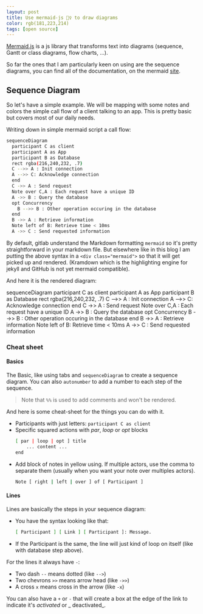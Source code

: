 ```yaml
---
layout: post
title: Use mermaid-js 🧜‍♀️ to draw diagrams
color: rgb(181,223,214)
tags: [open source]
---
```


[Mermaid.js](https://mermaid-js.github.io/mermaid/) is a js library that transforms text into diagrams
(sequence, Gantt or class diagrams, flow charts, ...).

So far the ones that I am particularly keen on using are the sequence diagrams, you can find all of the documentation,
on the mermaid [site](https://mermaid-js.github.io/mermaid/diagrams-and-syntax-and-examples/).

## Sequence Diagram

So let's have a simple example. We will be mapping with some notes and colors the simple call flow of a client talking
to an app. This is pretty basic but covers most of our daily needs.

Writing down in simple mermaid script a call flow:

```bash
sequenceDiagram
  participant C as client
  participant A as App
  participant B as Database
  rect rgba(216,240,232, .7)
  C -->> A : Init connection
  A -->> C: Acknowledge connection
  end
  C ->> A : Send request
  Note over C,A : Each request have a unique ID
  A ->> B : Query the database
  opt Concurrency
    B -->> B : Other operation occuring in the database
  end
  B ->> A : Retrieve information
  Note left of B: Retrieve time < 10ms
  A ->> C : Send requested information
```

By default, gitlab understand the Markdown formatting `mermaid` so it's pretty straightforward in your markdown file.
But elsewhere like in this blog I am putting the above syntax in a `<div class="mermaid">` so that it will get picked up
and rendered.
(Kramdown which is the highlighting engine for jekyll and GitHub is not yet mermaid compatible).

And here it is the rendered diagram:

<div class="mermaid"> 
sequenceDiagram
  participant C as client
  participant A as App
  participant B as Database
  rect rgba(216,240,232, .7)
  C -->> A : Init connection
  A -->> C: Acknowledge connection
  end
  C ->> A : Send request
  Note over C,A : Each request have a unique ID
  A ->> B : Query the database
  opt Concurrency
    B -->> B : Other operation occuring in the database
  end
  B ->> A : Retrieve information
  Note left of B: Retrieve time < 10ms
  A ->> C : Send requested information
</div>

### Cheat sheet

#### Basics

The Basic, like using tabs and `sequenceDiagram` to create a sequence diagram. You can also `autonumber` to add a number
to each step of the sequence.

> Note that `%%` is used to add comments and won't be rendered.

And here is some cheat-sheet for the things you can do with it.

- Participants with just letters: `participant C as client`
- Specific squared actions with _par_, _loop_ or _opt_ blocks
    ```bash
    [ par | loop | opt ] title
        ... content ...
    end
    ```
- Add block of notes in yellow using. If multiple actors, use the comma to separate them (usually when you want your
  note over multiples actors).
    ```bash
    Note [ right | left | over ] of [ Participant ]
    ``` 

#### Lines

Lines are basically the steps in your sequence diagram:

- You have the syntax looking like that:
   ```bash
  [ Participant ] [ Link ] [ Participant ]: Message.
  ``` 
- If the Participant is the same, the line will just kind of loop on itself (like with database step above).

For the lines it always have `-`:

- Two dash `--` means dotted (like `-->`)
- Two chevrons `>>` means arrow head (like `->>`)
- A cross `x` means cross in the arrow (like `-x`)

You can also have a `+` or `-` that will create a box at the edge of the link to indicate it's _activated_ or _
deactivated_.
